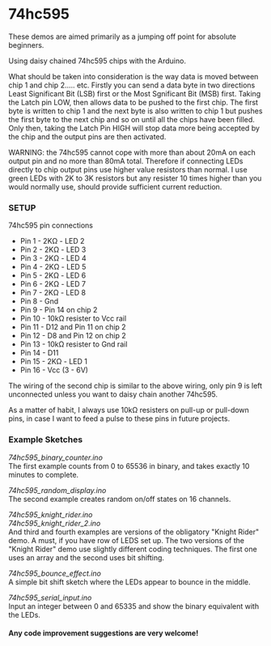 # 74hc595

These demos are aimed primarily as a jumping off point for absolute beginners.

Using daisy chained 74hc595 chips with the Arduino.

What should be taken into consideration is the way data is moved between chip 1 and chip 2..... etc. Firstly you can send a data
byte in two directions Least Significant Bit (LSB) first or the Most Sgnificant Bit (MSB) first. Taking the Latch pin LOW, then
allows data to be pushed to the first chip.
The first byte is written to chip 1 and the next byte is also written to chip 1 but pushes the first byte to the next chip
and so on until all the chips have been filled. Only then, taking the Latch Pin HIGH will stop data more being accepted by the
chip and the output pins are then activated. 

WARNING: the 74hc595 cannot cope with more than about 20mA on each output pin and no more than 80mA total. Therefore
if connecting LEDs directly to chip output pins use higher value resistors than normal. I use green LEDs with 2K to 3K resistors
but any resister 10 times higher than you would normally use, should provide sufficient current reduction.

<h3>SETUP</h3>

74hc595 pin connections
<ul>
<li>Pin 1 - 2KΩ - LED 2</li>
<li>Pin 2 - 2KΩ - LED 3</li>
<li>Pin 3 - 2KΩ - LED 4</li>
<li>Pin 4 - 2KΩ - LED 5</li>
<li>Pin 5 - 2KΩ - LED 6</li>
<li>Pin 6 - 2KΩ - LED 7</li>
<li>Pin 7 - 2KΩ - LED 8</li>
<li>Pin 8 - Gnd</li>
<li>Pin 9 - Pin 14 on chip 2</li>
<li>Pin 10 - 10kΩ resister to Vcc rail</li>
<li>Pin 11 - D12 and Pin 11 on chip 2</li>
<li>Pin 12 - D8 and Pin 12 on chip 2</li>
<li>Pin 13 - 10kΩ resister to Gnd rail</li>
<li>Pin 14 - D11</li>
<li>Pin 15 - 2KΩ - LED 1</li>
<li>Pin 16 - Vcc (3 - 6V)</li>
</ul>

The wiring of the second chip is similar to the above wiring, only pin 9 is left unconnected unless you want to daisy
chain another 74hc595.

As a matter of habit, I always use 10kΩ resisters on pull-up or pull-down pins, in case I want to feed a pulse to these
pins in future projects.

<h3>Example Sketches</h3>

<i>74hc595_binary_counter.ino</i><br>
The first example counts from 0 to 65536 in binary, and takes exactly 10 minutes to complete.

<i>74hc595_random_display.ino</i><br>
The second example creates random on/off states on 16 channels.

<i>74hc595_knight_rider.ino</i><br>
<i>74hc595_knight_rider_2.ino</i><br>
And third and fourth examples are versions of the obligatory "Knight Rider" demo. A must, if you have row of LEDS set up.
The two versions of the "Knight Rider" demo use slightly different coding techniques. The first one uses an array and the second uses bit shifting.

<i>74hc595_bounce_effect.ino</i><br>
A simple bit shift sketch where the LEDs appear to bounce in the middle.

<i>74hc595_serial_input.ino</i><br>
Input an integer between 0 and 65335 and show the binary equivalent with the LEDs.

<h4>Any code improvement suggestions are very welcome!</h4>
